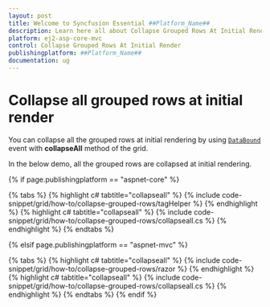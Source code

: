 ```yaml
---
layout: post
title: Welcome to Syncfusion Essential ##Platform_Name##
description: Learn here all about Collapse Grouped Rows At Initial Render of Syncfusion Essential ##Platform_Name## widgets based on HTML5 and jQuery.
platform: ej2-asp-core-mvc
control: Collapse Grouped Rows At Initial Render
publishingplatform: ##Platform_Name##
documentation: ug
---
```



# Collapse all grouped rows at initial render

You can collapse all the grouped rows at initial rendering by using [`DataBound`](https://help.syncfusion.com/cr/aspnetcore-js2/Syncfusion.EJ2.Grids.Grid.html#Syncfusion_EJ2_Grids_Grid_DataBound) event with **collapseAll** method of the grid.

In the below demo, all the grouped rows are collapsed at initial rendering.

{% if page.publishingplatform == "aspnet-core" %}

{% tabs %}
{% highlight c# tabtitle="collapseall" %}
{% include code-snippet/grid/how-to/collapse-grouped-rows/tagHelper %}
{% endhighlight %}
{% highlight c# tabtitle="collapseall" %}
{% include code-snippet/grid/how-to/collapse-grouped-rows/collapseall.cs %}
{% endhighlight %}
{% endtabs %}

{% elsif page.publishingplatform == "aspnet-mvc" %}

{% tabs %}
{% highlight c# tabtitle="collapseall" %}
{% include code-snippet/grid/how-to/collapse-grouped-rows/razor %}
{% endhighlight %}
{% highlight c# tabtitle="collapseall" %}
{% include code-snippet/grid/how-to/collapse-grouped-rows/collapseall.cs %}
{% endhighlight %}
{% endtabs %}
{% endif %}


